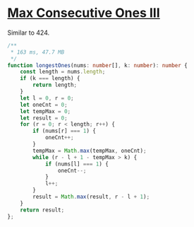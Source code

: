 # [Max Consecutive Ones III](https://leetcode.com/problems/max-consecutive-ones-iii/)

Similar to 424.

```typescript
/**
 * 163 ms, 47.7 MB
 */
function longestOnes(nums: number[], k: number): number {
    const length = nums.length;
    if (k === length) {
        return length;
    }
    let l = 0, r = 0;
    let oneCnt = 0;
    let tempMax = 0;
    let result = 0;
    for (r = 0; r < length; r++) {
        if (nums[r] === 1) {
            oneCnt++;
        }
        tempMax = Math.max(tempMax, oneCnt);
        while (r - l + 1 - tempMax > k) {
            if (nums[l] === 1) {
                oneCnt--;
            }
            l++;
        }
        result = Math.max(result, r - l + 1);
    }
    return result;
};
```

